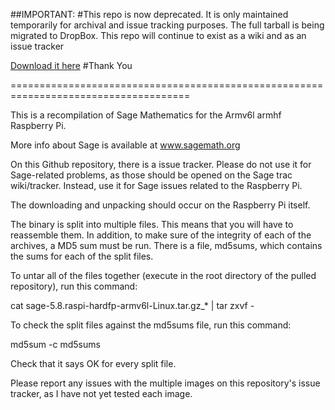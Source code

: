 ##IMPORTANT:
#This repo is now deprecated.
It is only maintained temporarily for archival and issue tracking purposes.
The full tarball is being migrated to DropBox.
This repo will continue to exist as a wiki and as an issue tracker

[Download it here](https://dl.dropboxusercontent.com/s/gkjb1bgzs2tchs7/sage-5.8.raspi-hardfp-armv6l-Linux.tar.gz?dl=1&token_hash=AAHqMXPvm6YUYr8CSSBOaDIbS5ugmkj4PMJD5tM46Nuuvw)
#Thank You

=====================================================================================

This is a recompilation of Sage Mathematics for the Armv6l armhf Raspberry Pi.

More info about Sage is available at www.sagemath.org

On this Github repository, there is a issue tracker.
Please do not use it for Sage-related problems, as those should be opened on the Sage trac wiki/tracker.
Instead, use it for Sage issues related to the Raspberry Pi.

The downloading and unpacking should occur on the Raspberry Pi itself.

The binary is split into multiple files.
This means that you will have to reassemble them.
In addition, to make sure of the integrity of each of the archives, a MD5 sum must be run. There is a file, md5sums, which contains the sums for each of the split files. 

To untar all of the files together (execute in the root directory of the pulled repository), run this command:

cat sage-5.8.raspi-hardfp-armv6l-Linux.tar.gz_* | tar zxvf -

To check the split files against the md5sums file, run this command:

md5sum -c md5sums

Check that it says OK for every split file.

Please report any issues with the multiple images on this repository's issue tracker, as I have not yet tested each image.


